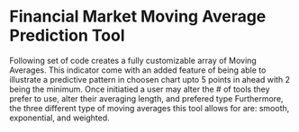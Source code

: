 # Financial Market Moving Average Prediction Tool
Following set of code creates a fully customizable array of Moving Averages. 
This indicator come with an added feature of being able to illustrate a predictive pattern in choosen chart upto 5 points in ahead with 2 being the minimum. 
Once initiatied a user may alter the # of tools they prefer to use, alter their averaging length, and prefered type 
Furthermore, the three different type of moving averages this tool allows for are: smooth, exponential, and weighted.
